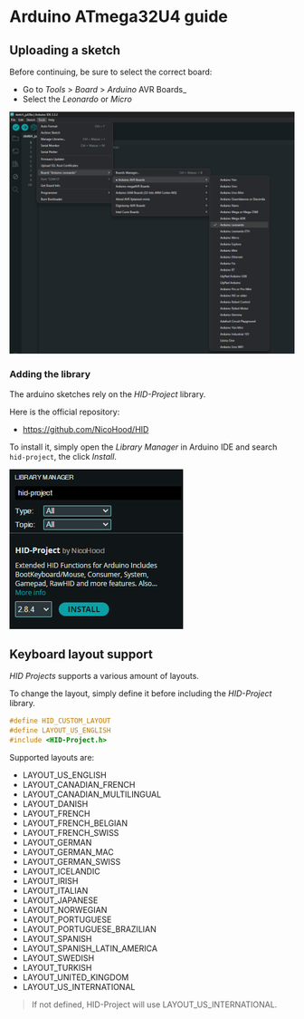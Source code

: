 # Arduino ATmega32U4 guide

## Uploading a sketch

Before continuing, be sure to select the correct board:
- Go to _Tools_ > _Board_ > _Arduino_ AVR Boards_
- Select the _Leonardo_ or _Micro_

![Screenshot of the board selection](/assets/images/arduino_leonardo_board_selection.png)

### Adding the library

The arduino sketches rely on the _HID-Project_ library.

Here is the official repository:
- https://github.com/NicoHood/HID

To install it, simply open the _Library Manager_ in Arduino IDE and search `hid-project`, the click _Install_.

![Screenshot of the HID-Project in Library Manager](/assets/images/hid_project_library_manager.png)

## Keyboard layout support

_HID Projects_ supports a various amount of layouts.

To change the layout, simply define it before including the _HID-Project_ library.
```c++
#define HID_CUSTOM_LAYOUT
#define LAYOUT_US_ENGLISH
#include <HID-Project.h>
```

Supported layouts are:
- LAYOUT_US_ENGLISH
- LAYOUT_CANADIAN_FRENCH
- LAYOUT_CANADIAN_MULTILINGUAL
- LAYOUT_DANISH
- LAYOUT_FRENCH
- LAYOUT_FRENCH_BELGIAN
- LAYOUT_FRENCH_SWISS
- LAYOUT_GERMAN
- LAYOUT_GERMAN_MAC
- LAYOUT_GERMAN_SWISS
- LAYOUT_ICELANDIC
- LAYOUT_IRISH
- LAYOUT_ITALIAN
- LAYOUT_JAPANESE
- LAYOUT_NORWEGIAN
- LAYOUT_PORTUGUESE
- LAYOUT_PORTUGUESE_BRAZILIAN
- LAYOUT_SPANISH
- LAYOUT_SPANISH_LATIN_AMERICA
- LAYOUT_SWEDISH
- LAYOUT_TURKISH
- LAYOUT_UNITED_KINGDOM
- LAYOUT_US_INTERNATIONAL

> If not defined, HID-Project will use LAYOUT_US_INTERNATIONAL.